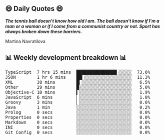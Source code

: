 ## 😄 Daily Quotes 😄

_**The tennis ball doesn't know how old I am. The ball doesn't know if I'm a man or a woman or if I come from a communist country or not. Sport has always broken down these barriers.**_

Martina Navratilova



## 📊 Weekly development breakdown 📊

<pre>TypeScript  7 hrs 15 mins  ███████████████▍░░░░░  73.6%
JSON        1 hr 6 mins    ██▎░░░░░░░░░░░░░░░░░░  11.3%
XML         38 mins        █▎░░░░░░░░░░░░░░░░░░░   6.5%
Other       29 mins        █░░░░░░░░░░░░░░░░░░░░   5.0%
Objective-C 10 mins        ▍░░░░░░░░░░░░░░░░░░░░   1.9%
JavaScript  6 mins         ▏░░░░░░░░░░░░░░░░░░░░   1.0%
Groovy      3 mins         ▏░░░░░░░░░░░░░░░░░░░░   0.6%
Java        1 min          ░░░░░░░░░░░░░░░░░░░░░   0.2%
Prolog      0 secs         ░░░░░░░░░░░░░░░░░░░░░   0.0%
Properties  0 secs         ░░░░░░░░░░░░░░░░░░░░░   0.0%
Markdown    0 secs         ░░░░░░░░░░░░░░░░░░░░░   0.0%
INI         0 secs         ░░░░░░░░░░░░░░░░░░░░░   0.0%
Git Config  0 secs         ░░░░░░░░░░░░░░░░░░░░░   0.0%</pre>